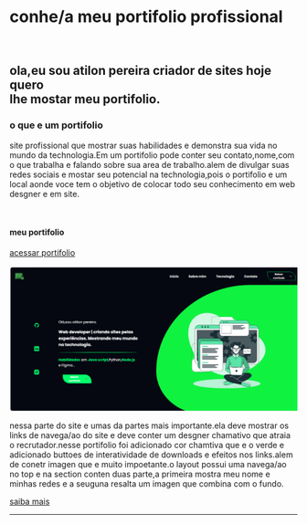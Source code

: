 # conhe/a meu portifolio profissional
<br>
<h2>ola,eu sou atilon pereira criador de sites hoje quero<br> lhe mostar meu portifolio.</h2>
<h3>o que e um portifolio</h3>
<p>site profissional que mostrar suas habilidades e demonstra sua vida no mundo da technologia.Em um portifolio pode conter seu contato,nome,com o que trabalha e falando sobre sua area de trabalho.alem de divulgar suas redes sociais e mostar seu potencial na technologia,pois o portifolio e um local aonde voce tem o objetivo de colocar todo seu conhecimento em web desgner e em site.</p>

<br>
<h4>meu portifolio</h4>
<p>
  <a href="#">acessar portifolio</a>
</p>
<img src="inicio.png" alt="layout-portifolio"/>
<p>nessa parte do site e umas da partes mais importante.ela deve mostrar os links de navega/ao do site e deve conter um desgner chamativo que atraia o recrutador.nesse portifolio foi adicionado cor chamtiva que e o verde e adicionado buttoes de interatividade de downloads e efeitos nos links.alem de conetr imagen que e muito impoetante.o layout possui uma navega/ao no top e na section conten duas parte,a primeira mostra meu nome e minhas redes e a seuguna resalta um imagen que combina com o fundo.</p>
<a href="#">saiba mais</a>
<hr>
